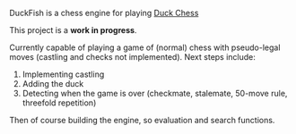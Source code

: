 DuckFish is a chess engine for playing [Duck Chess](https://www.pychess.org/variants/duck)

This project is a **work in progress**.

Currently capable of playing a game of (normal) chess with pseudo-legal moves (castling and checks not implemented).
Next steps include:
1. Implementing castling
2. Adding the duck
3. Detecting when the game is over (checkmate, stalemate, 50-move rule, threefold repetition)

Then of course building the engine, so evaluation and search functions.
